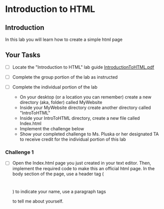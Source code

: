 # Introduction to HTML

## Introduction
In this lab you will learn how to create a simple html page

## Your Tasks

- [ ] Locate the "Introduction to HTML" lab guide [IntroductionToHTML.pdf](IntroductionToHTML.pdf)

- [ ] Complete the group portion of the lab as instructed

- [ ] Complete the individual portion of the lab

	* On your desktop (or a location you can remember) create a new directory (aka, folder) called MyWebsite
	* Inside your MyWebsite directory create another directory called "IntroToHTML"
	* Inside your IntroToHTML directory, create a new file called Index.html
	* Implement the challenge below
	* Show your completed challenge to Ms. Pluska or her designated TA to receive credit for the individual portion of this lab

### Challenge 1

- [ ] Open the Index.html page you just created in your text editor. Then, implement the required code to make this an official html page. In the body section of the page, use a header tag (<h1></h1>) to indicate your name, use a paragraph tags <p></p> to tell me about yourself. 











